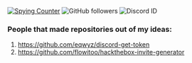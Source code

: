 [![Spying Counter](https://badges.pufler.dev/visits/Owersite/Owersite?style=for-the-badge&color=e74c3c&logo=github&label=Spying+Counter)](https://github.com/owersite)
![GitHub followers](https://img.shields.io/github/followers/owersite?style=for-the-badge)
![Discord ID](https://img.shields.io/badge/Discord-Owersite%237777-blue?style=for-the-badge)


### People that made repositories out of my ideas:
1. https://github.com/eqwyz/discord-get-token
2. https://github.com/flowitoo/hackthebox-invite-generator






<!--
[![Updated](https://badges.pufler.dev/updated/Owersite/Owersite?style=for-the-badge&color=f0f6f9&logo=github&label=Profile+Updated)](https://github.com/Owersite)
--!>
